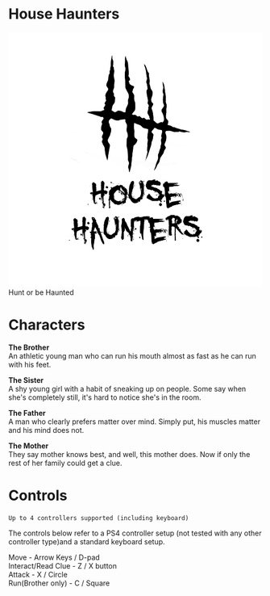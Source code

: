 # House Haunters

![WOW](resources/hh.png)
Hunt or be Haunted

# Characters

**The Brother**  
An athletic young man who can run his mouth almost as fast as he can run with his feet.

**The Sister**  
A shy young girl with a habit of sneaking up on people. Some say when she's completely still, it's hard to notice she's in the room.

**The Father**  
A man who clearly prefers matter over mind. Simply put, his muscles matter and his mind does not.

**The Mother**  
They say mother knows best, and well, this mother does. Now if only the rest of her family could get a clue.

# Controls
```
Up to 4 controllers supported (including keyboard)
```
The controls below refer to a PS4 controller setup (not tested with any other controller type)and a standard keyboard setup.

Move - Arrow Keys / D-pad  
Interact/Read Clue - Z / X button  
Attack - X / Circle  
Run(Brother only) - C / Square
